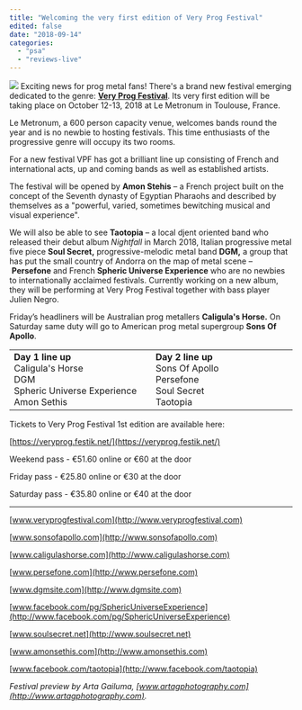 ```yaml
---
title: "Welcoming the very first edition of Very Prog Festival"
edited: false
date: "2018-09-14"
categories:
  - "psa"
  - "reviews-live"
---
```


![](https://res.cloudinary.com/dy8mxogvn/image/upload/v1537722927/very-prog-festival-poster_rhfi3x.jpg) Exciting news for prog metal fans! There's a brand new festival emerging dedicated to the genre: [**Very Prog Festival**](http://www.veryprogfestival.com). Its very first edition will be taking place on October 12-13, 2018 at Le Metronum in Toulouse, France.

Le Metronum, a 600 person capacity venue, welcomes bands round the year and is no newbie to hosting festivals. This time enthusiasts of the progressive genre will occupy its two rooms.

For a new festival VPF has got a brilliant line up consisting of French and international acts, up and coming bands as well as established artists.

The festival will be opened by **Amon Stehis** – a French project built on the concept of the Seventh dynasty of Egyptian Pharaohs and described by themselves as a "powerful, varied, sometimes bewitching musical and visual experience".

We will also be able to see **Taotopia** – a local djent oriented band who released their debut album _Nightfall_ in March 2018, Italian progressive metal five piece **Soul Secret,** progressive-melodic metal band **DGM,** a group that has put the small country of Andorra on the map of metal scene – **Persefone** and French **Spheric Universe Experience** who are no newbies to internationally acclaimed festivals. Currently working on a new album, they will be performing at Very Prog Festival together with bass player Julien Negro.

Friday’s headliners will be Australian prog metallers **Caligula's Horse.** On Saturday same duty will go to American prog metal supergroup **Sons Of Apollo**.

<table><tbody><tr><td width="249"><strong>Day 1 line up</strong><div></div>Caligula's Horse<div></div>DGM<div></div>Spheric Universe Experience<div></div>Amon Sethis</td><td width="249"><strong>Day 2 line up</strong><div></div>Sons Of Apollo<div></div>Persefone<div></div>Soul Secret<div></div>Taotopia</td></tr></tbody></table>

Tickets to Very Prog Festival 1st edition are available here:

[https://veryprog.festik.net/](https://veryprog.festik.net/)

Weekend pass - €51.60 online or €60 at the door

Friday pass - €25.80 online or €30 at the door

Saturday pass - €35.80 online or €40 at the door

* * *

[www.veryprogfestival.com](http://www.veryprogfestival.com)

[www.sonsofapollo.com](http://www.sonsofapollo.com)

[www.caligulashorse.com](http://www.caligulashorse.com)

[www.persefone.com](http://www.persefone.com)

[www.dgmsite.com](http://www.dgmsite.com)

[www.facebook.com/pg/SphericUniverseExperience](http://www.facebook.com/pg/SphericUniverseExperience)

[www.soulsecret.net](http://www.soulsecret.net)

[www.amonsethis.com](http://www.amonsethis.com)

[www.facebook.com/taotopia](http://www.facebook.com/taotopia)

_Festival preview by Arta Gailuma, [www.artagphotography.com](http://www.artagphotography.com)._
